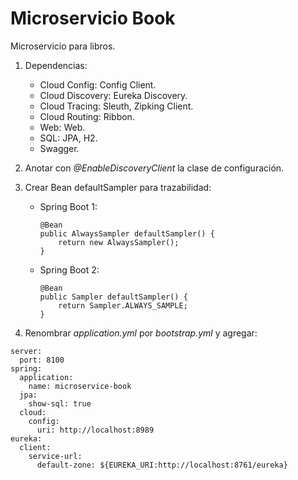 # Microservicio Book

Microservicio para libros.

1. Dependencias:
	* Cloud Config: Config Client.
	* Cloud Discovery: Eureka Discovery.
	* Cloud Tracing: Sleuth, Zipking Client.
	* Cloud Routing: Ribbon.
	* Web: Web.
	* SQL: JPA, H2.
	* Swagger.

2. Anotar con *@EnableDiscoveryClient* la clase de configuración.

3. Crear Bean defaultSampler para trazabilidad:
	* Spring Boot 1:
		```[java]
		@Bean
		public AlwaysSampler defaultSampler() {
			return new AlwaysSampler();
		}
		```
	* Spring Boot 2:
		```[java]
		@Bean
		public Sampler defaultSampler() {
			return Sampler.ALWAYS_SAMPLE;
		}
		```
4.  Renombrar *application.yml* por *bootstrap.yml* y agregar:
```[yml]
server:
  port: 8100
spring:
  application:
    name: microservice-book
  jpa:
    show-sql: true
  cloud:
    config:
      uri: http://localhost:8989
eureka:
  client:
    service-url:
      default-zone: ${EUREKA_URI:http://localhost:8761/eureka}
```